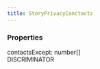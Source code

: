 ```yaml
---
title: StoryPrivacyConctacts
---
```


### Properties

<div class="flex flex-col gap-3"><div><div class="flex gap-2"><div class="font-mono p" id="p_contactsExcept" data-anchor><span class="font-bold">contactsExcept</span><span class="opacity-50">:</span> <span>number</span><span class="opacity-50">[]</span></div><div class="flex items-center"><div class="bg-dbt px-1.5 rounded-md select-none text-fgt text-[10px]">DISCRIMINATOR</div></div></div></div></div>

